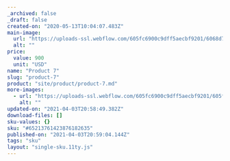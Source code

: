 ```yaml
---
_archived: false
_draft: false
created-on: "2020-05-13T10:04:07.483Z"
main-image:
  url: "https://uploads-ssl.webflow.com/605fc6900c9dff5aecbf9201/6068d706095e7666390a5822_Rectangle%2091%402x.jpg"
  alt: ""
price:
  value: 900
  unit: "USD"
name: "Product 7"
slug: "product-7"
product: "site/product/product-7.md"
more-images:
  - url: "https://uploads-ssl.webflow.com/605fc6900c9dff5aecbf9201/605fc6900c9dff6ffabf92c7_pack10.jpg"
    alt: ""
updated-on: "2021-04-03T20:58:49.382Z"
download-files: []
sku-values: {}
sku: "#65213761423876182635"
published-on: "2021-04-03T20:59:04.144Z"
tags: "sku"
layout: "single-sku.11ty.js"
---
```




